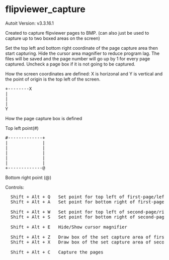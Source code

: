 # flipviewer_capture
Autoit Version: v3.3.16.1

Created to capture flipviewer pages to BMP. (can also just be used to capture up to two boxed areas on the screen)

Set the top left and bottom right coordinate of the page capture area then start capturing.
Hide the cursor area magnifier to reduce program lag.
The files will be saved and the page number will go up by 1 for every page captured.
Uncheck a page box if it is not going to be captured.


How the screen coordinates are defined: X is horizonal and Y is vertical and the point of origin is the top left of the screen.

<pre>
+--------X
|
|
|
Y
</pre>


How the page capture box is defined

Top left point(#)  
<pre>
#-------------+
|             |
|             |
|             |
|             |
|             |
+-------------@
</pre>
Bottom right point (@)



Controls:
<pre>
  Shift + Alt + Q   Set point for top left of first-page/left-page
  Shift + Alt + A   Set point for bottom right of first-page/left-page

  Shift + Alt + W   Set point for top left of second-page/right-page
  Shift + Alt + S   Set point for bottom right of second-page/right-page

  Shift + Alt + E   Hide/Show cursor magnifier

  Shift + Alt + Z   Draw box of the set capture area of first/left page
  Shift + Alt + X   Draw box of the set capture area of second/right page

  Shift + Alt + C   Capture the pages
</pre>
